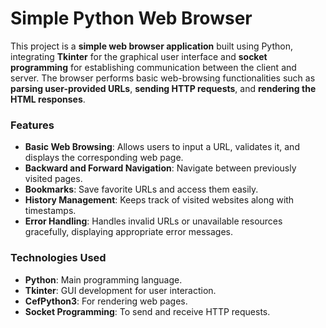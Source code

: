 # Simple Python Web Browser
This project is a **simple web browser application** built using Python, integrating **Tkinter** for the graphical user interface and **socket programming** for establishing communication between the client and server. The browser performs basic web-browsing functionalities such as **parsing user-provided URLs**, **sending HTTP requests**, and **rendering the HTML responses**.

### Features
- **Basic Web Browsing**: Allows users to input a URL, validates it, and displays the corresponding web page.
- **Backward and Forward Navigation**: Navigate between previously visited pages.
- **Bookmarks**: Save favorite URLs and access them easily.
- **History Management**: Keeps track of visited websites along with timestamps.
- **Error Handling**: Handles invalid URLs or unavailable resources gracefully, displaying appropriate error messages.

### Technologies Used
- **Python**: Main programming language.
- **Tkinter**: GUI development for user interaction.
- **CefPython3**: For rendering web pages.
- **Socket Programming**: To send and receive HTTP requests.
